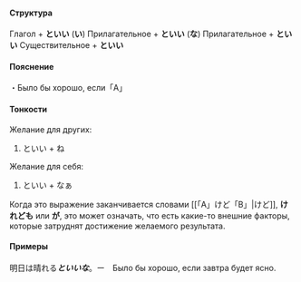 #### Структура
Глагол + **といい**
(**い**) Прилагательное + **といい**
(**な**) Прилагательное + **といい**
Существительное + **といい**

#### Пояснение

・Было бы хорошо, если「A」
#### Тонкости
Желание для других:
1. といい + ね

Желание для себя:
1. といい + なぁ

Когда это выражение заканчивается словами [[「A」けど「B」|けど]], **けれども** или **が**, это может означать, что есть какие-то внешние факторы, которые затруднят достижение желаемого результата.
#### Примеры
明日は晴れる***といいな***。ー　Было бы хорошо, если завтра будет ясно.